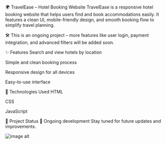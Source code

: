 🌍 TravelEase – Hotel Booking Website
TravelEase is a responsive hotel booking website that helps users find and book accommodations easily. It features a clean UI, mobile-friendly design, and smooth booking flow to simplify travel planning.

🛠️ This is an ongoing project – more features like user login, payment integration, and advanced filters will be added soon.

✨ Features
Search and view hotels by location

Simple and clean booking process

Responsive design for all devices

Easy-to-use interface

🧰 Technologies Used
HTML

CSS

JavaScript


📌 Project Status
🚧 Ongoing development
Stay tuned for future updates and improvements.


![image alt]([image_url](https://github.com/MalinduOshan/TravelEase-booking-web-site/blob/5656f7ca95cc0e0e51f7f4ee846bda041199fc2a/Annotation%202025-07-23%20213921.png))
